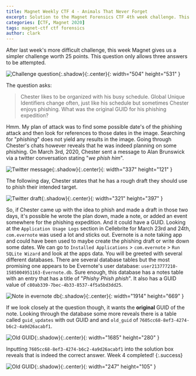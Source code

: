```yaml
---
title: Magnet Weekly CTF 4 - Animals That Never Forget 
excerpt: Solution to the Magnet Forensics CTF 4th week challenge. This week's challenge asks us to find a GUID value for when the user made a phishing attempt.
categories: [CTF, Magnet 2020]
tags: magnet-ctf ctf forensics
author: clark
---
```


After last week's more difficult challenge, this week Magnet gives us a simpler challenge worth 25 points. This question only allows three answers to be attempted.


![Challenge question](https://starwarsfan2099.github.io/public/2020-11-2/question.JPG){:.shadow}{:.center}{: width="504" height="531" }


The question asks:

> Chester likes to be organized with his busy schedule. Global Unique Identifiers change often, just like his schedule but sometimes Chester enjoys phishing. What was the original GUID for his phishing expedition?

Hmm. My plan of attack was to find some possible date's of the phishing attack and then look for references to those dates in the image. Searching for "*phishing*" does not yield any results in the image. Going through Chester's chats however reveals that he was indeed planning on some phishing. On March 3rd, 2020, Chester sent a message to Alan Brunswick via a twitter conversation stating "*we phish him*". 


![Twitter message](https://starwarsfan2099.github.io/public/2020-11-2/phish.JPG){:.shadow}{:.center}{: width="337" height="121" }


The following day, Chester states that he has a rough draft they should use to phish their intended target. 


![Twitter draft](https://starwarsfan2099.github.io/public/2020-11-2/draft.JPG){:.shadow}{:.center}{: width="321" height="397" }


So, if Chester came up with the idea to phish and made a draft in those two days, it's possible he wrote the plan down, made a note, or added an event somewhere for the phishing expedition. And it could have a GUID. Looking at the `Application Usage Logs` section in Cellebrite for March 23rd and 24th,  `com.evernote` was used a lot and sticks out. Evernote is a note taking app and could have been used to maybe create the phishing draft or write down some dates. We can go to `Installed Applications` > `com.evernote` > `Run SQLite Wizard` and look at the apps data. You will be greeted with several different databases. There are several database tables but the most promising one appears to be Evernote's user database: `user213777210-1585004951163-Evernote.db`. Sure enough, this database has a notes table with an entry that has a title of "*Phishy Phish phish*". It also has a GUID value of `c80ab339-7bec-4b33-8537-4f5a5bd3dd25`. 


![Note in evernote db](https://starwarsfan2099.github.io/public/2020-11-2/tables_notes.JPG){:.shadow}{:.center}{: width="1914" height="669" }


If we look closely at the question though, it wants the **original** GUID of the note. Looking through the database some more reveals there is a table called `guid_updates` with out GUID and and `old_guid` of `7605cc68-8ef3-4274-b6c2-4a9d26acabf1`.


![Old GUID](https://starwarsfan2099.github.io/public/2020-11-2/tables_old_guid.JPG){:.shadow}{:.center}{: width="1685" height="280" }


Inputting `7605cc68-8ef3-4274-b6c2-4a9d26acabf1` into the solution box reveals that is indeed the correct answer. Week 4 completed!
{:.success}


![Old GUID](https://starwarsfan2099.github.io/public/2020-11-2/solved.JPG){:.shadow}{:.center}{: width="247" height="105" }
